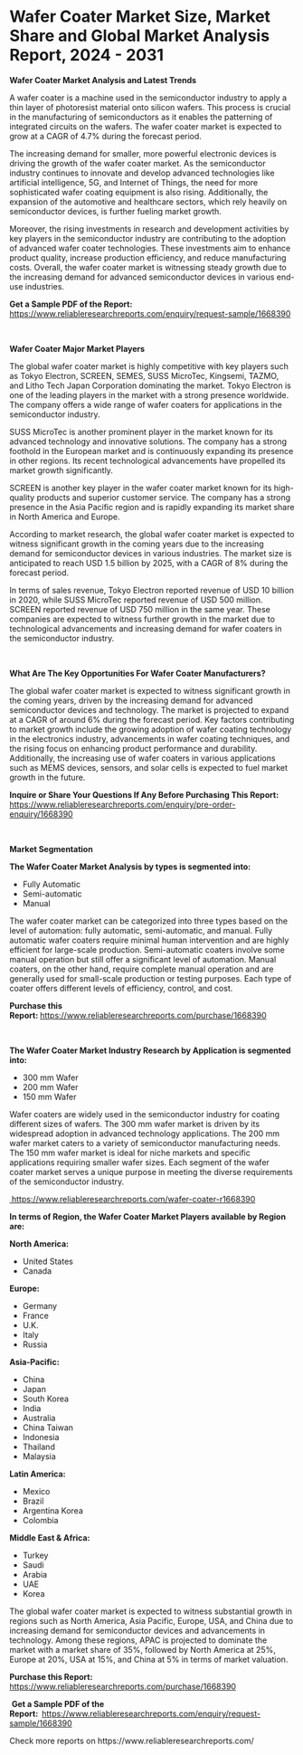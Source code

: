 <p><h1>Wafer Coater Market Size, Market Share and Global Market Analysis Report, 2024 - 2031</h1></p><p><strong>Wafer Coater Market Analysis and Latest Trends</strong></p>
<p><p>A wafer coater is a machine used in the semiconductor industry to apply a thin layer of photoresist material onto silicon wafers. This process is crucial in the manufacturing of semiconductors as it enables the patterning of integrated circuits on the wafers. The wafer coater market is expected to grow at a CAGR of 4.7% during the forecast period.</p><p>The increasing demand for smaller, more powerful electronic devices is driving the growth of the wafer coater market. As the semiconductor industry continues to innovate and develop advanced technologies like artificial intelligence, 5G, and Internet of Things, the need for more sophisticated wafer coating equipment is also rising. Additionally, the expansion of the automotive and healthcare sectors, which rely heavily on semiconductor devices, is further fueling market growth.</p><p>Moreover, the rising investments in research and development activities by key players in the semiconductor industry are contributing to the adoption of advanced wafer coater technologies. These investments aim to enhance product quality, increase production efficiency, and reduce manufacturing costs. Overall, the wafer coater market is witnessing steady growth due to the increasing demand for advanced semiconductor devices in various end-use industries.</p></p>
<p><strong>Get a Sample PDF of the Report:&nbsp;</strong> <a href="https://www.reliableresearchreports.com/enquiry/request-sample/1668390">https://www.reliableresearchreports.com/enquiry/request-sample/1668390</a></p>
<p>&nbsp;</p>
<p><strong>Wafer Coater Major Market Players</strong></p>
<p><p>The global wafer coater market is highly competitive with key players such as Tokyo Electron, SCREEN, SEMES, SUSS MicroTec, Kingsemi, TAZMO, and Litho Tech Japan Corporation dominating the market. Tokyo Electron is one of the leading players in the market with a strong presence worldwide. The company offers a wide range of wafer coaters for applications in the semiconductor industry.</p><p>SUSS MicroTec is another prominent player in the market known for its advanced technology and innovative solutions. The company has a strong foothold in the European market and is continuously expanding its presence in other regions. Its recent technological advancements have propelled its market growth significantly.</p><p>SCREEN is another key player in the wafer coater market known for its high-quality products and superior customer service. The company has a strong presence in the Asia Pacific region and is rapidly expanding its market share in North America and Europe.</p><p>According to market research, the global wafer coater market is expected to witness significant growth in the coming years due to the increasing demand for semiconductor devices in various industries. The market size is anticipated to reach USD 1.5 billion by 2025, with a CAGR of 8% during the forecast period.</p><p>In terms of sales revenue, Tokyo Electron reported revenue of USD 10 billion in 2020, while SUSS MicroTec reported revenue of USD 500 million. SCREEN reported revenue of USD 750 million in the same year. These companies are expected to witness further growth in the market due to technological advancements and increasing demand for wafer coaters in the semiconductor industry.</p></p>
<p>&nbsp;</p>
<p><strong>What Are The Key Opportunities For Wafer Coater Manufacturers?</strong></p>
<p><p>The global wafer coater market is expected to witness significant growth in the coming years, driven by the increasing demand for advanced semiconductor devices and technology. The market is projected to expand at a CAGR of around 6% during the forecast period. Key factors contributing to market growth include the growing adoption of wafer coating technology in the electronics industry, advancements in wafer coating techniques, and the rising focus on enhancing product performance and durability. Additionally, the increasing use of wafer coaters in various applications such as MEMS devices, sensors, and solar cells is expected to fuel market growth in the future.</p></p>
<p><strong>Inquire or Share Your Questions If Any Before Purchasing This Report:</strong> <a href="https://www.reliableresearchreports.com/enquiry/pre-order-enquiry/1668390">https://www.reliableresearchreports.com/enquiry/pre-order-enquiry/1668390</a></p>
<p>&nbsp;</p>
<p><strong>Market Segmentation</strong></p>
<p><strong>The Wafer Coater Market Analysis by types is segmented into:</strong></p>
<p><ul><li>Fully Automatic</li><li>Semi-automatic</li><li>Manual</li></ul></p>
<p><p>The wafer coater market can be categorized into three types based on the level of automation: fully automatic, semi-automatic, and manual. Fully automatic wafer coaters require minimal human intervention and are highly efficient for large-scale production. Semi-automatic coaters involve some manual operation but still offer a significant level of automation. Manual coaters, on the other hand, require complete manual operation and are generally used for small-scale production or testing purposes. Each type of coater offers different levels of efficiency, control, and cost.</p></p>
<p><strong>Purchase this Report:&nbsp;</strong><a href="https://www.reliableresearchreports.com/purchase/1668390">https://www.reliableresearchreports.com/purchase/1668390</a></p>
<p>&nbsp;</p>
<p><strong>The Wafer Coater Market Industry Research by Application is segmented into:</strong></p>
<p><ul><li>300 mm Wafer</li><li>200 mm Wafer</li><li>150 mm Wafer</li></ul></p>
<p><p>Wafer coaters are widely used in the semiconductor industry for coating different sizes of wafers. The 300 mm wafer market is driven by its widespread adoption in advanced technology applications. The 200 mm wafer market caters to a variety of semiconductor manufacturing needs. The 150 mm wafer market is ideal for niche markets and specific applications requiring smaller wafer sizes. Each segment of the wafer coater market serves a unique purpose in meeting the diverse requirements of the semiconductor industry.</p></p>
<p><a href="https://www.reliableresearchreports.com/wafer-coater-r1668390">&nbsp;https://www.reliableresearchreports.com/wafer-coater-r1668390</a></p>
<p><strong>In terms of Region, the Wafer Coater Market Players available by Region are:</strong></p>
<p>
    <p> <strong> North America: </strong>
        <ul>
            <li>United States</li>
            <li>Canada</li>
        </ul>
        </p> 
    <p> <strong> Europe: </strong>
        <ul>
            <li>Germany</li>
            <li>France</li>
            <li>U.K.</li>
            <li>Italy</li>
            <li>Russia</li>
        </ul>
        </p> 
    <p> <strong> Asia-Pacific: </strong>
        <ul>
            <li>China</li>
            <li>Japan</li>
            <li>South Korea</li>
            <li>India</li>
            <li>Australia</li>
            <li>China Taiwan</li>
            <li>Indonesia</li>
            <li>Thailand</li>
            <li>Malaysia</li>
        </ul>
        </p> 
    <p> <strong> Latin America: </strong>
        <ul>
            <li>Mexico</li>
            <li>Brazil</li>
            <li>Argentina Korea</li>
            <li>Colombia</li>
        </ul>
        </p> 
    <p> <strong> Middle East & Africa: </strong>
        <ul>
            <li>Turkey</li>
            <li>Saudi</li>
            <li>Arabia</li>
            <li>UAE</li>
            <li>Korea</li>
        </ul>
    </p>
    </p>
<p><p>The global wafer coater market is expected to witness substantial growth in regions such as North America, Asia Pacific, Europe, USA, and China due to increasing demand for semiconductor devices and advancements in technology. Among these regions, APAC is projected to dominate the market with a market share of 35%, followed by North America at 25%, Europe at 20%, USA at 15%, and China at 5% in terms of market valuation.</p></p>
<p><strong>Purchase this Report: </strong><a href="https://www.reliableresearchreports.com/purchase/1668390">https://www.reliableresearchreports.com/purchase/1668390</a></p>
<p>&nbsp;<strong>Get a Sample PDF of the Report:&nbsp;&nbsp;</strong><a href="https://www.reliableresearchreports.com/enquiry/request-sample/1668390">https://www.reliableresearchreports.com/enquiry/request-sample/1668390</a></p>
<p><strong></strong></p>
<p>Check more reports on https://www.reliableresearchreports.com/</p>